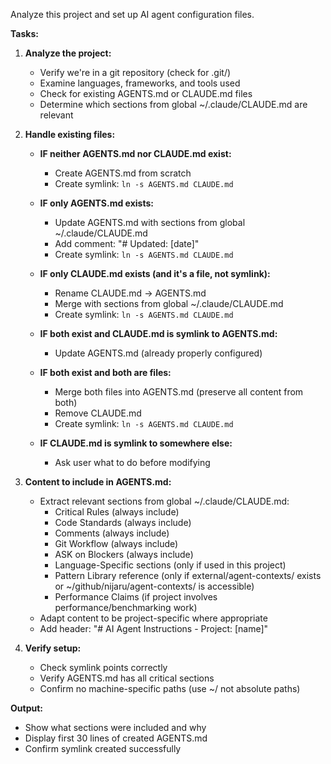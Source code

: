 Analyze this project and set up AI agent configuration files.

**Tasks:**

1. **Analyze the project:**
   - Verify we're in a git repository (check for .git/)
   - Examine languages, frameworks, and tools used
   - Check for existing AGENTS.md or CLAUDE.md files
   - Determine which sections from global ~/.claude/CLAUDE.md are relevant

2. **Handle existing files:**
   - **IF neither AGENTS.md nor CLAUDE.md exist:**
     - Create AGENTS.md from scratch
     - Create symlink: `ln -s AGENTS.md CLAUDE.md`

   - **IF only AGENTS.md exists:**
     - Update AGENTS.md with sections from global ~/.claude/CLAUDE.md
     - Add comment: "# Updated: [date]"
     - Create symlink: `ln -s AGENTS.md CLAUDE.md`

   - **IF only CLAUDE.md exists (and it's a file, not symlink):**
     - Rename CLAUDE.md → AGENTS.md
     - Merge with sections from global ~/.claude/CLAUDE.md
     - Create symlink: `ln -s AGENTS.md CLAUDE.md`

   - **IF both exist and CLAUDE.md is symlink to AGENTS.md:**
     - Update AGENTS.md (already properly configured)

   - **IF both exist and both are files:**
     - Merge both files into AGENTS.md (preserve all content from both)
     - Remove CLAUDE.md
     - Create symlink: `ln -s AGENTS.md CLAUDE.md`

   - **IF CLAUDE.md is symlink to somewhere else:**
     - Ask user what to do before modifying

3. **Content to include in AGENTS.md:**
   - Extract relevant sections from global ~/.claude/CLAUDE.md:
     - Critical Rules (always include)
     - Code Standards (always include)
     - Comments (always include)
     - Git Workflow (always include)
     - ASK on Blockers (always include)
     - Language-Specific sections (only if used in this project)
     - Pattern Library reference (only if external/agent-contexts/ exists or ~/github/nijaru/agent-contexts/ is accessible)
     - Performance Claims (if project involves performance/benchmarking work)
   - Adapt content to be project-specific where appropriate
   - Add header: "# AI Agent Instructions - Project: [name]"

4. **Verify setup:**
   - Check symlink points correctly
   - Verify AGENTS.md has all critical sections
   - Confirm no machine-specific paths (use ~/ not absolute paths)

**Output:**
- Show what sections were included and why
- Display first 30 lines of created AGENTS.md
- Confirm symlink created successfully
